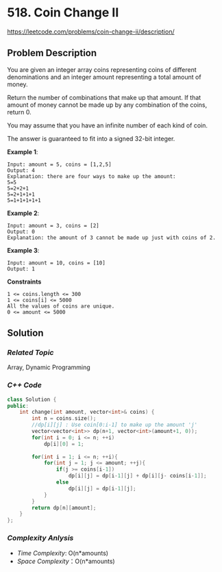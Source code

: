 # 518. Coin Change II
https://leetcode.com/problems/coin-change-ii/description/

## Problem Description

You are given an integer array coins representing coins of different denominations and an integer amount representing a total amount of money.

Return the number of combinations that make up that amount. If that amount of money cannot be made up by any combination of the coins, return 0.

You may assume that you have an infinite number of each kind of coin.

The answer is guaranteed to fit into a signed 32-bit integer.


**Example 1**:
```
Input: amount = 5, coins = [1,2,5]
Output: 4
Explanation: there are four ways to make up the amount:
5=5
5=2+2+1
5=2+1+1+1
5=1+1+1+1+1
```
**Example 2**:
```
Input: amount = 3, coins = [2]
Output: 0
Explanation: the amount of 3 cannot be made up just with coins of 2.
```
**Example 3**:
```
Input: amount = 10, coins = [10]
Output: 1
```

**Constraints**
```
1 <= coins.length <= 300
1 <= coins[i] <= 5000
All the values of coins are unique.
0 <= amount <= 5000
```

## Solution

### _Related Topic_
   Array, Dynamic Programming

### _C++ Code_
```cpp
class Solution {
public:
    int change(int amount, vector<int>& coins) {
        int n = coins.size();
        //dp[i][j] : Use coin[0:i-1] to make up the amount 'j'
        vector<vector<int>> dp(n+1, vector<int>(amount+1, 0));
        for(int i = 0; i <= n; ++i)
            dp[i][0] = 1;
        
        for(int i = 1; i <= n; ++i){
            for(int j = 1; j <= amount; ++j){
                if(j >= coins[i-1])
                    dp[i][j] = dp[i-1][j] + dp[i][j- coins[i-1]];
                else
                    dp[i][j] = dp[i-1][j];
            }
        }
        return dp[n][amount];
    }
};
```

### _Complexity Anlysis_
- _Time Complexity_: O(n*amounts)
- _Space Complexity_：O(n*amounts)
